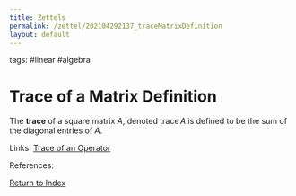 ```yaml
---
title: Zettels
permalink: /zettel/202104292137_traceMatrixDefinition
layout: default
---
```

tags: #linear #algebra

# Trace of a Matrix Definition

The **trace** of a square matrix $A$, denoted $\mathrm{trace} \, A$ is defined to be the sum of the 
diagonal entries of $A$.

Links: [Trace of an Operator](202104292131_traceOperatorDefinition)

References: 

[Return to Index](index)